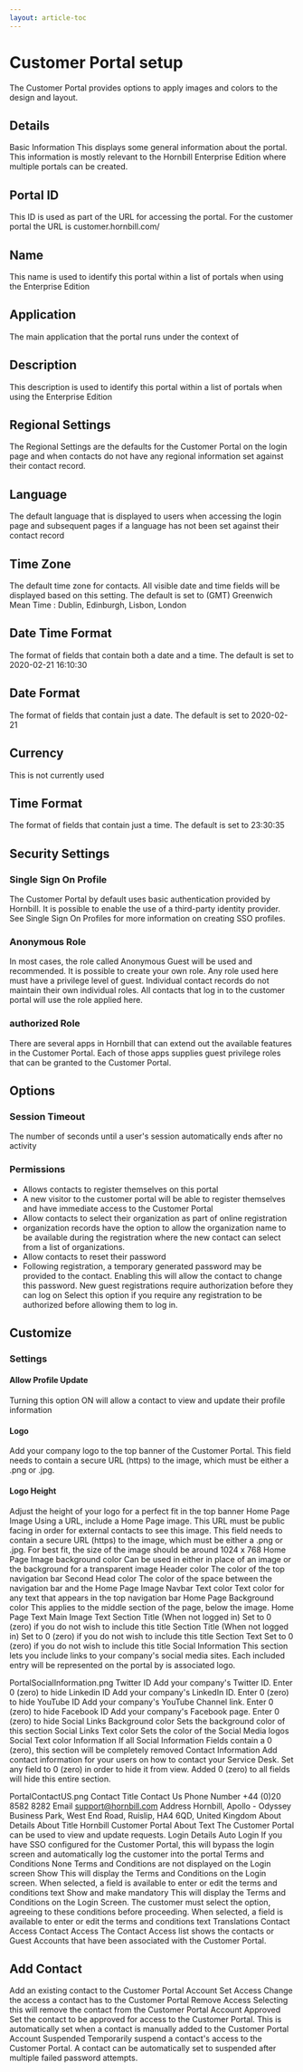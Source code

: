 ```yaml
---
layout: article-toc
---
```

# Customer Portal setup
The Customer Portal provides options to apply images and colors to the design and layout.

## Details
Basic Information
This displays some general information about the portal. This information is mostly relevant to the Hornbill Enterprise Edition where multiple portals can be created.

## Portal ID
This ID is used as part of the URL for accessing the portal. For the customer portal the URL is customer.hornbill.com/<yourinstance>

## Name
This name is used to identify this portal within a list of portals when using the Enterprise Edition

## Application
The main application that the portal runs under the context of

## Description
This description is used to identify this portal within a list of portals when using the Enterprise Edition

## Regional Settings
The Regional Settings are the defaults for the Customer Portal on the login page and when contacts do not have any regional information set against their contact record.

## Language
The default language that is displayed to users when accessing the login page and subsequent pages if a language has not been set against their contact record

## Time Zone
The default time zone for contacts. All visible date and time fields will be displayed based on this setting. The default is set to (GMT) Greenwich Mean Time : Dublin, Edinburgh, Lisbon, London

## Date Time Format
The format of fields that contain both a date and a time. The default is set to 2020-02-21 16:10:30

## Date Format
The format of fields that contain just a date. The default is set to 2020-02-21

## Currency
This is not currently used

## Time Format
The format of fields that contain just a time. The default is set to 23:30:35

## Security Settings

### Single Sign On Profile
The Customer Portal by default uses basic authentication provided by Hornbill. It is possible to enable the use of a third-party identity provider. See Single Sign On Profiles for more information on creating SSO profiles.

### Anonymous Role
In most cases, the role called Anonymous Guest will be used and recommended. It is possible to create your own role. Any role used here must have a privilege level of guest. Individual contact records do not maintain their own individual roles. All contacts that log in to the customer portal will use the role applied here.

### authorized Role
There are several apps in Hornbill that can extend out the available features in the Customer Portal. Each of those apps supplies guest privilege roles that can be granted to the Customer Portal.

## Options

### Session Timeout
The number of seconds until a user's session automatically ends after no activity

### Permissions
* Allows contacts to register themselves on this portal
* A new visitor to the customer portal will be able to register themselves and have immediate access to the Customer Portal
* Allow contacts to select their organization as part of online registration
* organization records have the option to allow the organization name to be available during the registration where the new contact can select from a list of organizations.
* Allow contacts to reset their password
* Following registration, a temporary generated password may be provided to the contact. Enabling this will allow the contact to change this password.
New guest registrations require authorization before they can log on
Select this option if you require any registration to be authorized before allowing them to log in.

## Customize
### Settings
#### Allow Profile Update
Turning this option ON will allow a contact to view and update their profile information
#### Logo
Add your company logo to the top banner of the Customer Portal. This field needs to contain a secure URL (https) to the image, which must be either a .png or .jpg.
#### Logo Height
Adjust the height of your logo for a perfect fit in the top banner
Home Page Image
Using a URL, include a Home Page image. This URL must be public facing in order for external contacts to see this image. This field needs to contain a secure URL (https) to the image, which must be either a .png or .jpg. For best fit, the size of the image should be around 1024 x 768
Home Page Image background color
Can be used in either in place of an image or the background for a transparent image
Header color
The color of the top navigation bar
Second Head color
The color of the space between the navigation bar and the Home Page Image
Navbar Text color
Text color for any text that appears in the top navigation bar
Home Page Background color
This applies to the middle section of the page, below the image.
Home Page Text
Main Image Text
Section Title (When not logged in)
Set to 0 (zero) if you do not wish to include this title
Section Title (When not logged in)
Set to 0 (zero) if you do not wish to include this title
Section Text
Set to 0 (zero) if you do not wish to include this title
Social Information
This section lets you include links to your company's social media sites. Each included entry will be represented on the portal by is associated logo.

PortalSocialInformation.png
Twitter ID
Add your company's Twitter ID. Enter 0 (zero) to hide
Linkedin ID
Add your company's LinkedIn ID. Enter 0 (zero) to hide
YouTube ID
Add your company's YouTube Channel link. Enter 0 (zero) to hide
Facebook ID
Add your company's Facebook page. Enter 0 (zero) to hide
Social Links Background color
Sets the background color of this section
Social Links Text color
Sets the color of the Social Media logos
Social Text color
Information
If all Social Information Fields contain a 0 (zero), this section will be completely removed
Contact Information
Add contact information for your users on how to contact your Service Desk. Set any field to 0 (zero) in order to hide it from view. Added 0 (zero) to all fields will hide this entire section.

PortalContactUS.png
Contact Title
Contact Us
Phone Number
+44 (0)20 8582 8282
Email
support@hornbill.com
Address
Hornbill, Apollo - Odyssey Business Park, West End Road, Ruislip, HA4 6QD, United Kingdom
About Details
About Title
Hornbill Customer Portal
About Text
The Customer Portal can be used to view and update requests.
Login Details
Auto Login
If you have SSO configured for the Customer Portal, this will bypass the login screen and automatically log the customer into the portal
Terms and Conditions
None
Terms and Conditions are not displayed on the Login screen
Show
This will display the Terms and Conditions on the Login screen. When selected, a field is available to enter or edit the terms and conditions text
Show and make mandatory
This will display the Terms and Conditions on the Login Screen. The customer must select the option, agreeing to these conditions before proceeding. When selected, a field is available to enter or edit the terms and conditions text
Translations
Contact Access
Contact Access
The Contact Access list shows the contacts or Guest Accounts that have been associated with the Customer Portal.

## Add Contact
Add an existing contact to the Customer Portal Account
Set Access
Change the access a contact has to the Customer Portal
Remove Access
Selecting this will remove the contact from the Customer Portal Account
Approved
Set the contact to be approved for access to the Customer Portal. This is automatically set when a contact is manually added to the Customer Portal Account
Suspended
Temporarily suspend a contact's access to the Customer Portal. A contact can be automatically set to suspended after multiple failed password attempts.